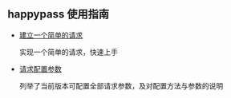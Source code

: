 ## happypass 使用指南

- [建立一个简单的请求](example1.dart)

    实现一个简单的请求，快速上手

- [请求配置参数](example2.dart)
    
    列举了当前版本可配置全部请求参数，及对配置方法与参数的说明

    